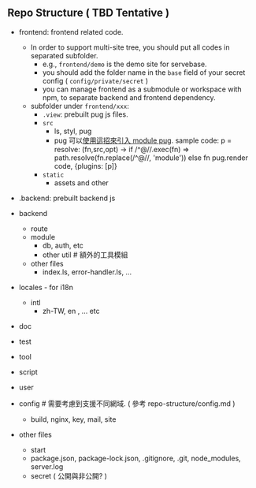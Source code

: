 ## Repo Structure ( TBD Tentative ) 

 - frontend: frontend related code.
   - In order to support multi-site tree, you should put all codes in separated subfolder. 
     - e.g., `frontend/demo` is the demo site for servebase.
     - you should add the folder name in the `base` field of your secret config ( `config/private/secret` )
     - you can manage frontend as a submodule or workspace with npm, to separate backend and frontend dependency.
   - subfolder under `frontend/xxx`:
     - `.view`: prebuilt pug js files.
     - `src`
       - ls, styl, pug
       - pug 可以[使用這招來引入 module pug](https://github.com/pugjs/pug/issues/3125). sample code:
        p = resolve: (fn,src,opt) -> if /^@\//.exec(fn) => path.resolve(fn.replace(/^@\//, 'module')) else fn
        pug.render code, {plugins: [p]}
     - `static`
       - assets and other

 - .backend: prebuilt backend js
 - backend
   - route
   - module
     - db, auth, etc
     - other util # 額外的工具模組
   - other files
     - index.ls, error-handler.ls, ...
 - locales - for i18n
   - intl
     - zh-TW, en , ... etc 

 - doc
 - test
 - tool
 - script
 - user
 - config # 需要考慮到支援不同網域. ( 參考 repo-structure/config.md )
   - build, nginx, key, mail, site
 - other files
   - start
   - package.json, package-lock.json, .gitignore, .git, node_modules, server.log
   - secret ( 公開與非公開? )

